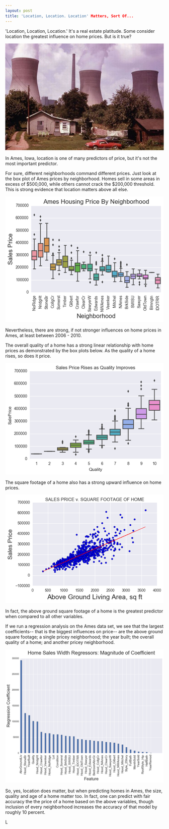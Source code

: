 ```yaml
---
layout: post
title: 'Location, Location. Location' Matters, Sort Of...
---
```


'Location, Location, Location.' It's a real estate platitude. Some consider location the greatest influence on home prices. But is it true?

![nukesmap](../images/Project3Housing/bad-location.png)

In Ames, Iowa, location is one of many predictors of price, but it's not the most important predictor.

For sure, different neighborhoods command different prices. Just look at the box plot of Ames prices by neighborhood. Homes sell in some areas in excess of $500,000, while others cannot crack the $200,000 threshold. This is strong evidence that location matters above all else.

![hoodmap](../images/Project3Housing/Neighborhood.png)

Nevertheless, there are strong, if not stronger influences on home prices in Ames, at least between 2006 - 2010.

The overall quality of a home has a strong linear relationship with home prices as demonstrated by the box plots below. As the quality of a home rises, so does it price.

![Qualitymap](../images/Project3Housing/Quality.png)

The square footage of a home also has a strong upward influence on home prices.

![Groundmap](../images/Project3Housing/Ground.png)

In fact, the above ground square footage of a home is the greatest predictor when compared to all other variables.

If we run a regression analysis on the Ames data set, we see that the largest coefficients-- that is the biggest influences on price-- are the above ground square footage;  a single pricey neighborhood;  the year built; the overall quality of a home; and another pricey neighborhood.

![heatmap](../images/Project3Housing/Regressors.png)

So, yes, location does matter, but when predicting homes in Ames, the size, quality and age of a home matter too. In fact, one can predict with fair accuracy the the price of a home based on the above variables, though inclusion of every neighborhood increases the accuracy of that model by roughly 10 percent.








L
